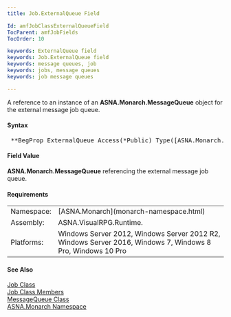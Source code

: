 ```yaml
---
title: Job.ExternalQueue Field

Id: amfJobClassExternalQueueField
TocParent: amfJobFields
TocOrder: 10

keywords: ExternalQueue field
keywords: Job.ExternalQueue field
keywords: message queues, job
keywords: jobs, message queues
keywords: job message queues

---
```


A reference to an instance of an **ASNA.Monarch.MessageQueue** object for the external message job queue.
<!-- start -->

#### Syntax
<pre class="prettyprint"> **BegProp ExternalQueue Access(*Public) Type([ASNA.Monarch.MessageQueue](message-queue-class.html))**       </pre>

<!-- start -->

#### Field Value
**ASNA.Monarch.MessageQueue** referencing the external message job queue.
<!-- start -->

#### Requirements
<table class="dttable" cellspacing="0" cellpadding="4" width="60%">
           <colgroup>
            <col width="15%" style="font-weight:bold" />
            <col width="85%" />
          </colgroup>
          <tr>
            <td>Namespace:</td>
            <td>[ASNA.Monarch](monarch-namespace.html)</td>
          </tr>
          <tr>
            <td>Assembly:</td>
            <td>ASNA.VisualRPG.Runtime.</td>
          </tr>
         <tr>
            <td>Platforms:</td>
            <td> Windows Server 2012, Windows Server 2012 R2, Windows Server 2016, Windows 7, Windows 8 Pro, Windows 10 Pro</td>
         </tr>
</table>

<!-- end -->

#### See Also
[Job Class](job-class.html) <br clear="none" /> [Job Class Members](job-members.html) <br clear="none" /> [ MessageQueue Class](message-queue-class.html) <br clear="none" /> [ASNA.Monarch Namespace](monarch-namespace.html) 
